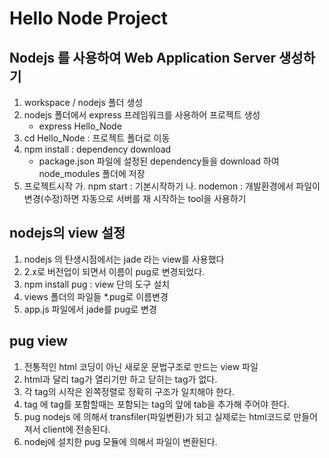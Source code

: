 # Hello Node Project

## Nodejs 를 사용하여 Web Application Server 생성하기

1. workspace / nodejs 폴더 생성
2. nodejs 폴더에서 express 프레임워크를 사용하어 프로젝트 생성
   - express Hello_Node
3. cd Hello_Node : 프로젝트 폴더로 이동
4. npm install : dependency download
   - package.json 파일에 설정된 dependency들을 download 하여 node_modules 폴더에 저장
5. 프로젝트시작
   가. npm start : 기본시작하기
   나. nodemon : 개발환경에서 파일이 변경(수정)하면 자동으로 서버를 재 시작하는 tool을 사용하기

## nodejs의 view 설정

1. nodejs 의 탄생시점에서는 jade 라는 view를 사용했다
2. 2.x로 버전업이 되면서 이름이 pug로 변경되었다.
3. npm install pug : view 단의 도구 설치
4. views 폴더의 파일들 \*.pug로 이름변경
5. app.js 파일에서 jade를 pug로 변경

## pug view

1. 전통적인 html 코딩이 아닌 새로운 문법구조로 만드는 view 파일
2. html과 달리 tag가 열리기만 하고 닫히는 tag가 없다.
3. 각 tag의 시작은 왼쪽정렬로 정확히 구조가 일치해야 한다.
4. tag 에 tag를 포함할때는 포함되는 tag의 앞에 tab을 추가해 주어야 한다.
5. pug nodejs 에 의해서 transfiler(파일변환)가 되고 실제로는 html코드로 만들어져서 client에 전송된다.
6. nodej에 설치한 pug 모듈에 의해서 파일이 변환된다.
